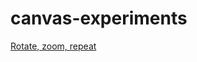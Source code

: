 canvas-experiments
==================

[Rotate, zoom, repeat](http://floriancargoet.com/rotate-zoom-repeat/)
